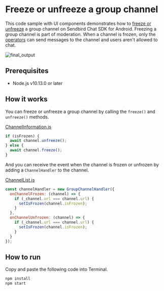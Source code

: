 # Freeze or unfreeze a group channel

This code sample with UI components demonstrates how to [freeze or unfreeze](https://sendbird.com/docs/chat/sdk/v4/javascript/channel/moderating-a-channel/freeze-and-unfreeze-a-channel#1-freeze-and-unfreeze-a-channel) a group channel on Sendbird Chat SDK for Android. Freezing a group channel is part of moderation. When a channel is frozen, only the [operators](https://sendbird.com/docs/chat/v4/android/user/overview-user#2-user-types-3-operator) can send messages to the channel and users aren't allowed to chat.

![final_output](https://github.com/sendbird/sendbird-chat-sample-react/assets/104121286/526326a0-e4df-4aca-b7cb-e926110878a8)

## Prerequisites

+ Node.js v10.13.0 or later

## How it works

You can freeze or unfreeze a group channel by calling the `freeze()` and `unfreeze()` methods.

[ChannelInformation.js](./src/components/ChannelInformation.js#L99-L103)
```javascript
if (isFrozen) {
  await channel.unfreeze();
} else {
  await channel.freeze();
}
```

And you can receive the event when the channel is frozen or unfrozen by adding a `ChannelHandler` to the channel.

[ChannelList.js](./src/components/ChannelList.js#L115-L124)
```javascript
const channelHandler = new GroupChannelHandler({
  onChannelFrozen: (channel) => {
    if (_channel.url === channel.url) {
      setIsFrozen(channel.isFrozen);
    }
  },
  onChannelUnfrozen: (channel) => {
    if (_channel.url === channel.url) {
      setIsFrozen(channel.isFrozen);
    }
  }
});
```

## How to run

Copy and paste the following code into Terminal.

``` bash
npm install
npm start
```
